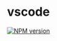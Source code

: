 # vscode

[![NPM version](https://img.shields.io/npm/v/vscode?color=a1b858&label=)](https://www.npmjs.com/package/vscode)

